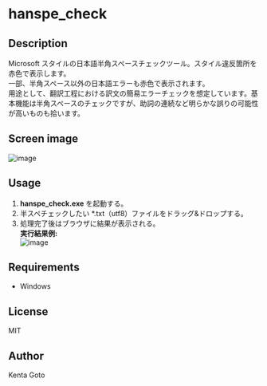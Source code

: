# hanspe_check

## Description
Microsoft スタイルの日本語半角スペースチェックツール。スタイル違反箇所を赤色で表示します。  
一部、半角スペース以外の日本語エラーも赤色で表示されます。  
用途として、翻訳工程における訳文の簡易エラーチェックを想定しています。基本機能は半角スペースのチェックですが、助詞の連続など明らかな誤りの可能性が高いものも拾います。  

## Screen image
![image](https://user-images.githubusercontent.com/10069642/83829999-21232e80-a71f-11ea-8e7f-7519f7cf4a40.png)  

## Usage
1. **hanspe_check.exe** を起動する。
2. 半スペチェックしたい \*.txt（utf8）ファイルをドラッグ&ドロップする。
3. 処理完了後はブラウザに結果が表示される。  
**実行結果例:**  
![image](https://user-images.githubusercontent.com/10069642/83830201-87a84c80-a71f-11ea-94e0-7018626abdab.png)  

## Requirements
- Windows

## License  
MIT

## Author  
Kenta Goto
